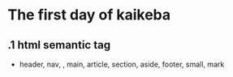 # The first day of kaikeba 

## .1 html semantic tag 
- header, nav, , main, article, section, aside, footer, small, mark

